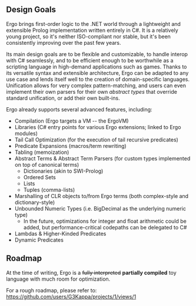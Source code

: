 ## Design Goals
Ergo brings first-order logic to the .NET world through a lightweight and extensible Prolog implementation written entirely in C#. It is a relatively young project, so it's neither ISO-compliant nor stable, but it's been consistently improving over the past few years. 

Its main design goals are to be flexible and customizable, to handle interop with C# seamlessly, and to be efficient enough to be worthwhile as a scripting language in high-demand applications such as games.
Thanks to its versatile syntax and extensible architecture, Ergo can be adapted to any use case and lends itself well to the creation of domain-specific languages. 
Unification allows for very complex pattern-matching, and users can even implement their own parsers for their own *abstract types* that override standard unification, or add their own built-ins.

Ergo already supports several advanced features, including:

- Compilation (Ergo targets a VM -- the ErgoVM)
- Libraries (C# entry points for various Ergo extensions; linked to Ergo modules)
- Tail Call Optimization (for the execution of tail recursive predicates)
- Predicate Expansions (macros/term rewriting)
- Tabling (memoization)
- Abstract Terms & Abstract Term Parsers (for custom types implemented on top of canonical terms)
    - Dictionaries (akin to SWI-Prolog)
    - Ordered Sets
    - Lists
    - Tuples (comma-lists)
- Marshalling of CLR objects to/from Ergo terms (both complex-style and dictionary-style)
- Unbounded Numeric Types (i.e. BigDecimal as the underlying numeric type)
    - In the future, optimizations for integer and float arithmetic could be added, but performance-critical codepaths can be delegated to C#
- Lambdas & Higher-Kinded Predicates 
- Dynamic Predicates

## Roadmap
At the time of writing, Ergo is a ~~fully interpreted~~ **partially compiled** toy language with much room for optimization. 

For a rough roadmap, please refer to: https://github.com/users/G3Kappa/projects/1/views/1
